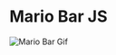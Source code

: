 # Mario Bar JS

![Mario Bar Gif](https://user-images.githubusercontent.com/77374408/195734823-c2685e30-b838-4edd-ab93-38d294c29d43.gif)
